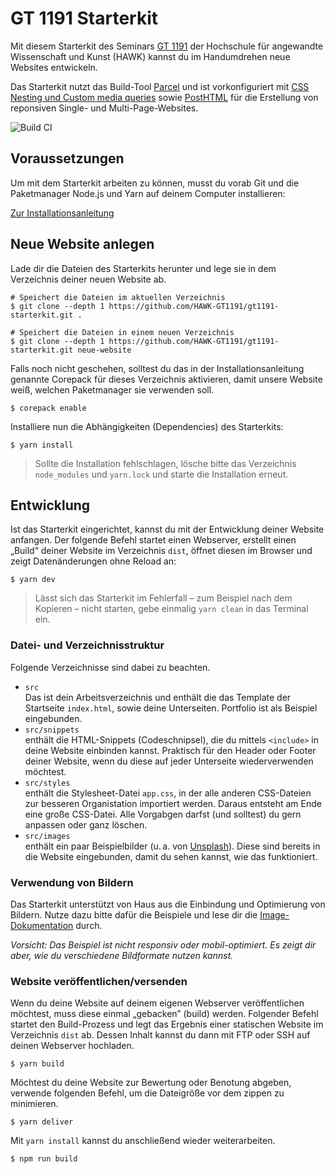 <h1>GT 1191 Starterkit</h1>

Mit diesem Starterkit des Seminars [GT 1191](https://hawk-gt1191.de/) der Hochschule für angewandte Wissenschaft und Kunst (HAWK) kannst du im Handumdrehen neue Websites entwickeln.

Das Starterkit nutzt das Build-Tool [Parcel](https://parceljs.org/) und ist vorkonfiguriert mit [CSS Nesting und Custom media queries](https://parceljs.org/languages/css/#draft-syntax) sowie [PostHTML](https://parceljs.org/languages/html/#posthtml) für die Erstellung von reponsiven Single- und Multi-Page-Websites.

![Build CI](https://github.com/HAWK-GT1191/gt1191-starterkit/actions/workflows/main.yml/badge.svg)

## Voraussetzungen

Um mit dem Starterkit arbeiten zu können, musst du vorab Git und die Paketmanager Node.js und Yarn auf deinem Computer installieren:

[Zur Installationsanleitung](https://starterguide.dev/prerequisits)

## Neue Website anlegen

Lade dir die Dateien des Starterkits herunter und lege sie in dem Verzeichnis deiner neuen Website ab.

```shell
# Speichert die Dateien im aktuellen Verzeichnis
$ git clone --depth 1 https://github.com/HAWK-GT1191/gt1191-starterkit.git .

# Speichert die Dateien in einem neuen Verzeichnis
$ git clone --depth 1 https://github.com/HAWK-GT1191/gt1191-starterkit.git neue-website
```

Falls noch nicht geschehen, solltest du das in der Installationsanleitung genannte Corepack für dieses Verzeichnis aktivieren, damit unsere Website weiß, welchen Paketmanager sie verwenden soll.

```shell
$ corepack enable
```

Installiere nun die Abhängigkeiten (Dependencies) des Starterkits:

```shell
$ yarn install
```

> Sollte die Installation fehlschlagen, lösche bitte das Verzeichnis `node_modules` und `yarn.lock` und starte die Installation erneut.

## Entwicklung

Ist das Starterkit eingerichtet, kannst du mit der Entwicklung deiner Website anfangen. Der folgende Befehl startet einen Webserver, erstellt einen „Build“ deiner Website im Verzeichnis `dist`, öffnet diesen im Browser und zeigt Datenänderungen ohne Reload an:

```shell
$ yarn dev
```

> Lässt sich das Starterkit im Fehlerfall – zum Beispiel nach dem Kopieren – nicht starten, gebe einmalig `yarn clean` in das Terminal ein.

### Datei- und Verzeichnisstruktur

Folgende Verzeichnisse sind dabei zu beachten.

- `src`\
  Das ist dein Arbeitsverzeichnis und enthält die das Template der Startseite `index.html`, sowie deine Unterseiten. Portfolio ist als Beispiel eingebunden.
- `src/snippets`\
  enthält die HTML-Snippets (Codeschnipsel), die du mittels `<include>` in deine Website einbinden kannst. Praktisch für den Header oder Footer deiner Website, wenn du diese auf jeder Unterseite wiederverwenden möchtest.
- `src/styles`\
  enthält die Stylesheet-Datei `app.css`, in der alle anderen CSS-Dateien zur besseren Organistation importiert werden. Daraus entsteht am Ende eine große CSS-Datei. Alle Vorgabgen darfst (und solltest) du gern anpassen oder ganz löschen.
- `src/images`\
  enthält ein paar Beispielbilder (u.&#8239;a. von [Unsplash](https://unsplash.com/de)). Diese sind bereits in die Website eingebunden, damit du sehen kannst, wie das funktioniert.

### Verwendung von Bildern

Das Starterkit unterstützt von Haus aus die Einbindung und Optimierung von Bildern. Nutze dazu bitte dafür die Beispiele und lese dir die [Image-Dokumentation](https://parceljs.org/recipes/image/) durch.

_Vorsicht: Das Beispiel ist nicht responsiv oder mobil-optimiert. Es zeigt dir aber, wie du verschiedene Bildformate nutzen kannst._

### Website veröffentlichen/versenden

Wenn du deine Website auf deinem eigenen Webserver veröffentlichen möchtest, muss diese einmal „gebacken” (build) werden. Folgender Befehl startet den Build-Prozess und legt das Ergebnis einer statischen Website im Verzeichnis `dist` ab. Dessen Inhalt kannst du dann mit FTP oder SSH auf deinen Webserver hochladen.

```shell
$ yarn build
```

Möchtest du deine Website zur Bewertung oder Benotung abgeben, verwende folgenden Befehl, um die Dateigröße vor dem zippen zu minimieren.

```shell
$ yarn deliver
```

Mit `yarn install` kannst du anschließend wieder weiterarbeiten.

```shell
$ npm run build
```
